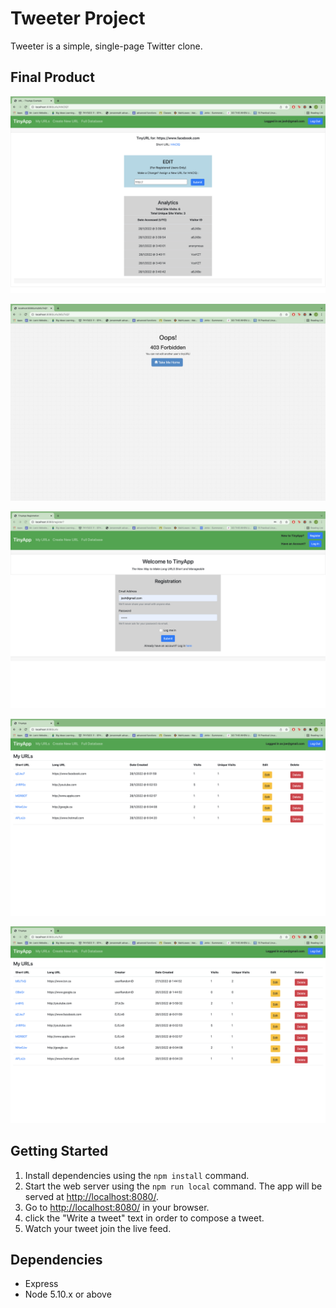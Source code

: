 # Tweeter Project

Tweeter is a simple, single-page Twitter clone.

## Final Product

!["A picture of the analytics/edit page"](https://github.com/joevalook/tinyapp/blob/master/docs/Analytics.png?raw=true)

!["A picture of the error page"](https://github.com/joevalook/tinyapp/blob/master/docs/errorPage.png?raw=true)

!["A picture of the register page"](https://github.com/joevalook/tinyapp/blob/master/docs/register.png?raw=true)

!["a picture of the user's URLs page"](https://github.com/joevalook/tinyapp/blob/master/docs/myUrl.png?raw=true)

!["A picture of the entire URL Database with creators of URLs"](https://github.com/joevalook/tinyapp/blob/master/docs/urlDatabase.png?raw=true)

## Getting Started

1. Install dependencies using the `npm install` command.
2. Start the web server using the `npm run local` command. The app will be served at <http://localhost:8080/>.
3. Go to <http://localhost:8080/> in your browser.
4. click the "Write a tweet" text in order to compose a tweet.
5. Watch your tweet join the live feed.

## Dependencies

- Express
- Node 5.10.x or above
